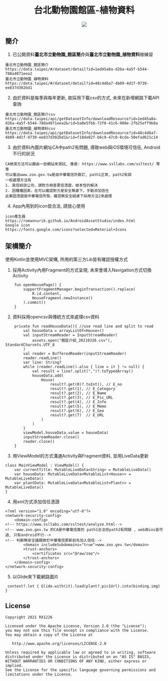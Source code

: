 <h1 align="center">台北動物園館區-植物資料 </h1>

<p align="center">
  <a target="_blank" href="https://www.paypal.me/RX1226" title="Donate using PayPal"><img src="https://img.shields.io/badge/paypal-donate-yellow.svg" /></a>
</p>


## 簡介
1. 已公開資料**臺北市立動物園_館區簡介**與**臺北市立動物園_植物資料**做練習
```
臺北市立動物園_館區簡介
https://data.taipei/#/dataset/detail?id=1ed45a8a-d26a-4a5f-b544-788a4071eea2
臺北市立動物園_植物資料
https://data.taipei/#/dataset/detail?id=48c4d6a7-4b09-4d1f-9739-ee837d302bd1
```
2. 由於資料是每季與每年更新, 故採用下載csv的方式, 未來在新增網路下載API查詢
```
臺北市立動物園_館區簡介csv
https://data.taipei/api/getDatasetInfo/downloadResource?id=1ed45a8a-d26a-4a5f-b544-788a4071eea2&rid=5a0e5fbb-72f8-41c6-908e-2fb25eff9b8a
臺北市立動物園_植物資料csv
https://data.taipei/api/getDatasetInfo/downloadResource?id=48c4d6a7-4b09-4d1f-9739-ee837d302bd1&rid=f18de02f-b6c9-47c0-8cda-50efad621c14
```

3. 由於資料內圖片網址CA中path2有問題, 導致web與iOS環境可信任, Android不行的狀況
```
CA檢測方法可以藉由一些網站來測試, 像是: https://www.ssllabs.com/ssltest/ 等等
可以看出www.zoo.gov.tw是由中華電信所簽訂, path1正常, path2有誤
一般處理方法有
1. 寫信給該公司，請對方檢查更信憑證，根本性的解決
2. 因種種因素，在可以確認對方是安全無慮下，手動添加信任
此案因憑證是中華電信所發，確認無安全疑慮下採用方法2來處理
```
4. App內用到的icon皆合法, 請放心使用

```
icon產生器
https://romannurik.github.io/AndroidAssetStudio/index.html
Google icon
https://fonts.google.com/icons?selected=Material+Icons
```



## 架構簡介

使用Kotlin並使用MVC架構, 所用的第三方Lib皆有確認授權方式

1. 採用Activity內用Fragment的方式呈現, 未來會導入Navigation方式切換Activity

```
    fun openHousePage() {
        supportFragmentManager.beginTransaction().replace(
            R.id.content,
            HouseFragment.newInstance()
        ).commit()
    }
```
2. 資料採用opencsv與傳統方式來處理csv資料

```
    private fun readHouseData(){ //use read line and split to read
        val houseData = arrayListOf<House>()
        val inputStreamReader = InputStreamReader(
            assets.open("館區介紹_20210326.csv"), StandardCharsets.UTF_8
        )
        val reader = BufferedReader(inputStreamReader)
        reader.readLine()
        var line: String?
        while (reader.readLine().also { line = it } != null) {
            val result = line?.split(",")?.toTypedArray()
            houseData.add(
                House(
                    result?.get(0)?.toInt(), // E_no
                    result?.get(1), // E_Category
                    result?.get(2), // E_Name
                    result?.get(3), // E_Pic_URL
                    result?.get(4), // E_Info
                    result?.get(5), // E_Memo
                    result?.get(6), // E_Geo
                    result?.get(7)  // E_URL
                )
            ) 
        }
        viewModel.houseData.value = houseData)
        inputStreamReader.close()
        reader.close()
    }
```
3. 用ViewModel的方式溝通Activity與Fragment資料, 並用LiveData更新

```
class MainViewModel : ViewModel() {
    var currentTitle: MutableLiveData<String> = MutableLiveData()
    var houseData: MutableLiveData<MutableList<House>> = MutableLiveData()
    var plantData: MutableLiveData<MutableList<Plant>> = MutableLiveData()
}
```
4. 用xml方式添加信任憑證

```
<?xml version="1.0" encoding="utf-8"?>
<network-security-config>
    <domain-config>
<!-- https://www.ssllabs.com/ssltest/analyze.html-->
<!-- www.zoo.gov.tw 的CA是中華電信簽的 path1合法但path2有問題 , web與ios皆可過, 只有android不行-->
<!-- 判斷無安全議題故於中華電信更新前先加入信任-->
        <domain includeSubdomains="true">www.zoo.gov.tw</domain>
        <trust-anchors>
            <certificates src="@raw/zoo"/>
        </trust-anchors>
    </domain-config>
</network-security-config>
```
5. 以Glide來下載網路圖片

```
 context?.let { Glide.with(it).load(plant?.pic1Url).into(binding.img) }
```

## License
	Copyright 2021 RX1226
	
	Licensed under the Apache License, Version 2.0 (the "License");
	you may not use this file except in compliance with the License.
	You may obtain a copy of the License at
	
	   http://www.apache.org/licenses/LICENSE-2.0
	
	Unless required by applicable law or agreed to in writing, software
	distributed under the License is distributed on an "AS IS" BASIS,
	WITHOUT WARRANTIES OR CONDITIONS OF ANY KIND, either express or implied.
	See the License for the specific language governing permissions and
	limitations under the License.